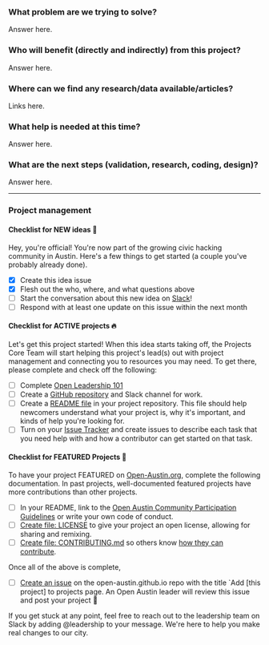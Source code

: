 <!--- Keep everything below and click 'Submit new issue'  --->

### What problem are we trying to solve?

Answer here.


### Who will benefit (directly and indirectly) from this project?

Answer here.


### Where can we find any research/data available/articles?

Links here.


### What help is needed at this time?

Answer here.


### What are the next steps (validation, research, coding, design)? 

Answer here.

---- 
<!--- You can skip the following for now, but come back to it later!  --->

### Project management

#### Checklist for NEW ideas :baby:
Hey, you're official! You're now part of the growing civic hacking community in Austin. Here's a few things to get started (a couple you've probably already done).

- [x] Create this idea issue
- [x] Flesh out the who, where, and what questions above
- [ ] Start the conversation about this new idea on [Slack](https://openaustin-slackin.herokuapp.com/)!
- [ ] Respond with at least one update on this issue within the next month

#### Checklist for ACTIVE projects :fire:
Let's get this project started! When this idea starts taking off, the Projects Core Team will start helping this project's lead(s) out with project management and connecting you to resources you may need. To get there, please complete and check off the following:

- [ ] Complete [Open Leadership 101](https://mozilla.teachable.com/p/open-leadership-101)
- [ ] Create a [GitHub repository](https://github.com/new) and Slack channel for work.
- [ ] Create a [README file](https://mozilla.github.io/open-leadership-training-series/articles/opening-your-project/write-a-great-project-readme/) in your project repository. This file should help newcomers understand what your project is, why it's important, and kinds of help you're looking for.
- [ ] Turn on your [Issue Tracker](https://mozilla.github.io/global-sprint/project-lead/templates/#4-create-issues) and create issues to describe each task that you need help with and how a contributor can get started on that task.

#### Checklist for FEATURED Projects :tada:
To have your project FEATURED on [Open-Austin.org](https://open-austin.org/), complete the following documentation. In past projects, well-documented featured projects have more contributions than other projects. 

* [ ] In your README, link to the [Open Austin Community Participation Guidelines](https://docs.google.com/document/d/1OujyBccPpepUXSY5_nP3alzvd81WlCKSeSf_-sU5K-U/edit?usp=sharing) or write your own code of conduct.
* [ ] [Create file: LICENSE](http://choosealicense.com/) to give your project an open license, allowing for sharing and remixing.
* [ ] [Create file: CONTRIBUTING.md](https://github.com/acabunoc/mozsprint-repo-template/blob/master/CONTRIBUTING.md) so others know [how they can contribute](https://mozilla.github.io/open-leadership-training-series/articles/building-communities-of-contributors/write-contributor-guidelines/).

Once all of the above is complete,
- [ ] [Create an issue](https://github.com/open-austin/open-austin.github.io/issues/new) on the open-austin.github.io repo with the title `Add [this project] to projects page. An Open Austin leader will review this issue and post your project :balloon:

If you get stuck at any point, feel free to reach out to the leadership team on Slack by adding @leadership to your message. We're here to help you make real changes to our city.
